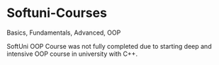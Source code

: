 # Softuni-Courses
Basics, Fundamentals, Advanced, OOP

SoftUni OOP Course was not fully completed due to starting deep and intensive OOP course in university with C++.
